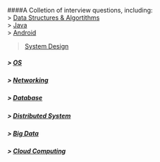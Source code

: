 ####A Colletion of interview questions, including:  
	> [Data Structures & Algortithms](https://github.com/zz676/acing_sde_interviews/wiki/Data-Structures-&-Algortithms)  
	> [Java](https://github.com/zz676/acing_sde_interviews/wiki/Java)  
	> [Android](https://github.com/zz676/acing_sde_interviews/wiki/Android)
  > [System Design](https://github.com/zz676/acing_sde_interviews/wiki/System-Design)
##### > [OS](https://github.com/zz676/acing_sde_interviews/wiki/OS)
##### > [Networking](https://github.com/zz676/acing_sde_interviews/wiki/Networking)
##### > [Database](https://github.com/zz676/acing_sde_interviews/wiki/Database)
##### > [Distributed System](https://github.com/zz676/acing_sde_interviews/wiki/Distributed-System)
##### > [Big Data](https://github.com/zz676/acing_sde_interviews/wiki/Big-Data)
##### > [Cloud Computing](https://github.com/zz676/acing_sde_interviews/wiki/Cloud-Computing)
